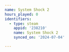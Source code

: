```yaml
---
name: System Shock 2
hours_played: 0
identifiers:
  - type: steam
    appid: '238210'
    name: System Shock 2
    synced_on: '2024-07-04'

---
```

